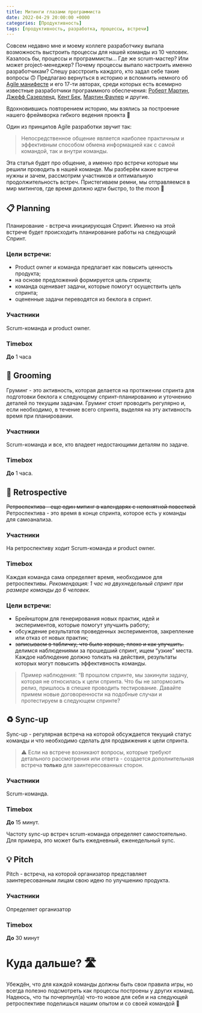 ```yaml
---
title: Митинги глазами программиста
date: 2022-04-29 20:00:00 +0000
categories: [Продуктивность]
tags: [продуктивность, разработка, процессы, встречи]
---
```

Совсем недавно мне и моему коллеге разработчику выпала возможность выстроить процессы для нашей команды из 10 человек. Казалось бы, процессы и программисты... Где же scrum-мастер? Или может project-менеджер? Почему процессы выпало настроить именно разработчикам?
Спешу расстроить каждого, кто задал себе такие вопросы 🙃
Предлагаю вернуться в историю и вспомнить немного об [Agile манифесте](https://ru.wikipedia.org/wiki/Agile_Manifesto) и его 17-ти авторах, среди которых есть всемирно известные разработчики программного обеспечения: [Роберт Мартин](https://ru.wikipedia.org/wiki/%D0%9C%D0%B0%D1%80%D1%82%D0%B8%D0%BD,_%D0%A0%D0%BE%D0%B1%D0%B5%D1%80%D1%82_(%D0%B8%D0%BD%D0%B6%D0%B5%D0%BD%D0%B5%D1%80)), [Джефф Сазерленд](https://ru.wikipedia.org/wiki/%D0%A1%D0%B0%D0%B7%D0%B5%D1%80%D0%BB%D0%B5%D0%BD%D0%B4,_%D0%94%D0%B6%D0%B5%D1%84%D1%84), [Кент Бек](https://ru.wikipedia.org/wiki/%D0%91%D0%B5%D0%BA,_%D0%9A%D0%B5%D0%BD%D1%82), [Мартин Фаулер](https://ru.wikipedia.org/wiki/%D0%A4%D0%B0%D1%83%D0%BB%D0%B5%D1%80,_%D0%9C%D0%B0%D1%80%D1%82%D0%B8%D0%BD) и другие.

Вдохновившись повторением историю, мы взялись за построение нашего фреймворка гибкого ведения проекта 💪

Один из принципов Agile разработки звучит так:
> Непосредственное общение является наиболее практичным и эффективным способом обмена информацией как с самой командой, так и внутри команды.  

Эта статья будет про общение, а именно про встречи которые мы решили проводить в нашей команде.
Мы разберём какие встречи нужны и зачем, рассмотрим участников и оптимальную продолжительность встреч.
Пристегиваем ремни, мы отправляемся в мир митингов, где время должно идти быстро, to the moon 🚀

## 📋 Planning
Планирование - встреча инициирующая Спринт. Именно на этой встрече будет происходить планирование работы на следующий Спринт. 

### Цели встречи: 
* Product owner и команда предлагает как повысить ценность продукта;
* на основе предложений формируется цель спринта;
* команда оценивает задачи, которые помогут осуществить цель спринта;
* оцененные задачи переводятся из беклога в спринт.

### Участники
Scrum-команда и product owner.

### Timebox
**До** 1 часа    

## 🧐 Grooming
Груминг - это активность, которая делается на протяжении спринта для подготовки беклога к следующему спринт-планированию и уточнению деталей по текущим задачам.
Груминг стоит проводить регулярно и, если необходимо, в течение всего спринта, выделяя на эту активность время при планировании.

### Участники
Scrum-команда и все, кто владеет недостающими деталям по задаче.

### Timebox
**До** 1 часа.

## 🧠 Retrospective    
~~Ретроспектива - еще один митинг в календарях с непонятной повесткой~~
Ретроспектива - это время в конце спринта, которое есть у команды для самоанализа.

### Участники
На ретроспективу ходит Scrum-команда и product owner.

### Timebox   
Каждая команда сама определяет время, необходимое для ретроспективы.
*Рекомендация: 1 час на двухнедельный спринт при размере команды до 6 человек.*

### Цели встречи:
* Брейншторм для генерирования новых практик, идей и экспериментов, которые помогут улучшить работу;
* обсуждение результатов проведенных экспериментов, закрепление или отказ от новых практик;
* ~~записываем в табличку, что было хорошо, плохо и как улучшить.~~ делимся наблюдениями за прошедший спринт, ищем “узкие” места. Каждое наблюдение должно толкать на действия, результаты которых могут повысить эффективность команды.

> Пример наблюдения: “В прошлом спринте, мы закинули задачу, которая не относилась к цели спринта. Что бы не затормозить релиз, пришлось в спешке проводить тестирование. Давайте примем новые договоренности на подобные случаи и протестируем в следующем спринте?  

## ♻️ Sync-up
Sync-up - регулярная встреча на которой обсуждается текущий статус команды и что необходимо сделать для продвижения к цели спринта. 

>  ⚠️ Если на встрече возникают вопросы, которые требуют детального рассмотрения или ответа - создается дополнительная встреча **только** для заинтересованных сторон.  

### Участники
Scrum-команда.

### Timebox
**До** 15 минут.
    
Частоту sync-up встреч scrum-команда определяет самостоятельно. Для примера, это может быть ежедневный, еженедельный sync.
    
## 💡 Pitch
Pitch - встреча, на которой организатор представляет заинтересованным лицам свою идею по улучшению продукта.    

### Участники
Определяет организатор

### Timebox
**До** 30 минут

# Куда дальше? 🛣
Убеждён, что для каждой команды должны быть свои правила игры, но всегда полезно подсмотреть как процессы построены у других команд. Надеюсь, что ты почерпнул(а) что-то новое для себя и на следующей ретроспективе поделишься нашим опытом и со своей командой 🙌
